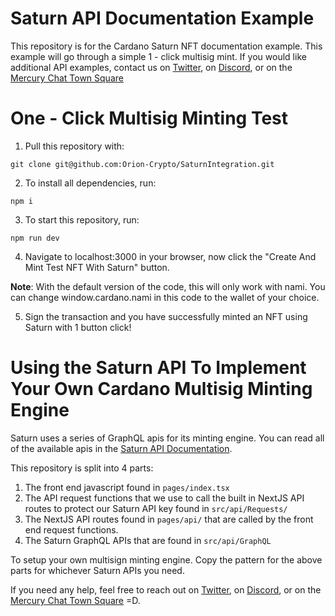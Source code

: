 # Saturn API Documentation Example

This repository is for the Cardano Saturn NFT documentation example. This example will go through a simple 1 - click multisig mint.
If you would like additional API examples, contact us on [Twitter](https://twitter.com/SaturnNFTio), on [Discord](http://discord.gg/NvVNfQmPjp), or on the [Mercury Chat Town Square](https://mercurychat.io/)

# One - Click Multisig Minting Test

1. Pull this repository with:

```
git clone git@github.com:Orion-Crypto/SaturnIntegration.git
```

2. To install all dependencies, run:

```
npm i
```

3. To start this repository, run:

```
npm run dev
```

4. Navigate to localhost:3000 in your browser, now click the "Create And Mint Test NFT With Saturn" button.

<b>Note</b>: With the default version of the code, this will only work with nami. You can change window.cardano.nami in this code to the wallet of your choice.

5. Sign the transaction and you have successfully minted an NFT using Saturn with 1 button click!

# Using the Saturn API To Implement Your Own Cardano Multisig Minting Engine

Saturn uses a series of GraphQL apis for its minting engine. You can read all of the available apis in the [Saturn API Documentation](https://saturnnft.io/documentation).

This repository is split into 4 parts:

1. The front end javascript found in `pages/index.tsx`
2. The API request functions that we use to call the built in NextJS API routes to protect our Saturn API key found in `src/api/Requests/`
3. The NextJS API routes found in `pages/api/` that are called by the front end request functions.
4. The Saturn GraphQL APIs that are found in `src/api/GraphQL`

To setup your own multisign minting engine. Copy the pattern for the above parts for whichever Saturn APIs you need.

If you need any help, feel free to reach out on [Twitter](https://twitter.com/SaturnNFTio), on [Discord](http://discord.gg/NvVNfQmPjp), or on the [Mercury Chat Town Square](https://mercurychat.io/) =D.
